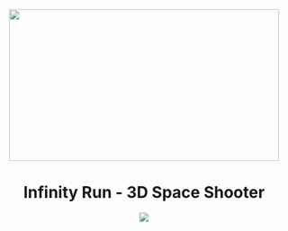 <div align="center">
  <img src="title_screen.gif" height="270" width="480"/>
  <h1>Infinity Run - 3D Space Shooter</h1>
  <img src="http://i.imgur.com/pyGXwyN.jpg"></img>
</div>
